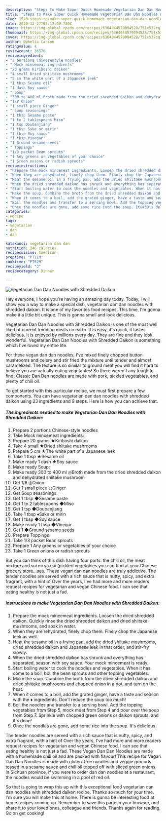 ```yaml
---
description: "Steps to Make Super Quick Homemade Vegetarian Dan Dan Noodles with Shredded Daikon"
title: "Steps to Make Super Quick Homemade Vegetarian Dan Dan Noodles with Shredded Daikon"
slug: 1520-steps-to-make-super-quick-homemade-vegetarian-dan-dan-noodles-with-shredded-daikon
date: 2020-12-27T05:12:09.730Z
image: https://img-global.cpcdn.com/recipes/6364844579094528/751x532cq70/vegetarian-dan-dan-noodles-with-shredded-daikon-recipe-main-photo.jpg
thumbnail: https://img-global.cpcdn.com/recipes/6364844579094528/751x532cq70/vegetarian-dan-dan-noodles-with-shredded-daikon-recipe-main-photo.jpg
cover: https://img-global.cpcdn.com/recipes/6364844579094528/751x532cq70/vegetarian-dan-dan-noodles-with-shredded-daikon-recipe-main-photo.jpg
author: Ophelia Carson
ratingvalue: 4
reviewcount: 36576
recipeingredient:
- "2 portions Chinesestyle noodles"
- " Mock mincemeat ingredients"
- "20 grams Kiriboshi daikon"
- "4 small Dried shiitake mushrooms"
- "5 cm The white part of a Japanese leek"
- "1 tbsp Sesame oil"
- "1 dash Soy sauce"
- " Soup"
- "300 to 400 ml Broth made from the dried shredded daikon and dehydrated shiitake mushroom"
- "1/8 Onion"
- "1 small piece Ginger"
- " Soup seasonings"
- "1 tbsp Sesame paste"
- "1 to 2 tablespoons Miso"
- "1 tsp Doubanjiang"
- "1 tbsp Sake or mirin"
- "1 tbsp Soy sauce"
- "1 tbsp Vinegar"
- "1 Ground sesame seeds"
- " Toppings"
- "1/3 packet Bean sprouts"
- "1 Any greens or vegetables of your choice"
- "1 Green onions or radish sprouts"
recipeinstructions:
- "Prepare the mock mincemeat ingredients. Loosen the dried shredded daikon. Quickly rinse the dried shredded daikon and dried shiitake mushrooms, and soak in water."
- "When they are rehydrated, finely chop them. Finely chop the Japanese leek as well."
- "Heat the sesame oil in a frying pan, add the dried shiitake mushrooms, dried shredded daikon and Japanese leek in that order, and stir-fry slowly."
- "When the dried shredded daikon has shrunk and everything has separated, season with soy sauce. Your mock mincemeat is ready."
- "Start boiling water to cook the noodles and vegetables. When it has come to a boil, boil the bean sprouts and other topping vegetables."
- "Make the soup. Combine the broth from the dried shredded daikon and dried shiitake mushrooms and chopped onion in a pot, and turn on the heat."
- "When it comes to a boil, add the grated ginger, have a taste and season with the ♦ ingredients. Don&#39;t reduce the soup too much!"
- "Boil the noodles and transfer to a serving bowl. Add the topping vegetables from Step 5, mock meat from Step 4 and pour over the soup from Step 7. Sprinkle with chopped green onions or daikon sprouts, and it&#39;s done!"
- "Once the noodles are gone, add some rice into the soup. It&#39;s delicious."
categories:
- Recipe
tags:
- vegetarian
- dan
- dan

katakunci: vegetarian dan dan 
nutrition: 246 calories
recipecuisine: American
preptime: "PT11M"
cooktime: "PT52M"
recipeyield: "3"
recipecategory: Dinner

---
```



![Vegetarian Dan Dan Noodles with Shredded Daikon](https://img-global.cpcdn.com/recipes/6364844579094528/751x532cq70/vegetarian-dan-dan-noodles-with-shredded-daikon-recipe-main-photo.jpg)

Hey everyone, I hope you're having an amazing day today. Today, I will show you a way to make a special dish, vegetarian dan dan noodles with shredded daikon. It is one of my favorites food recipes. This time, I'm gonna make it a little bit unique. This is gonna smell and look delicious.

Vegetarian Dan Dan Noodles with Shredded Daikon is one of the most well liked of current trending meals on earth. It is easy, it's quick, it tastes delicious. It is enjoyed by millions every day. They are fine and they look wonderful. Vegetarian Dan Dan Noodles with Shredded Daikon is something which I've loved my entire life.

For these vegan dan dan noodles, I&#39;ve mixed finely chopped button mushrooms and celery and stir fried the mixture until tender and almost caramelized. The texture is so similar to ground meat you will find it hard to believe you are actually eating vegetables! So there weren&#39;t any tough to find. Classic Dan Dan noodles are made with pork, pickled vegetables, and plenty of chili oil.


To get started with this particular recipe, we must first prepare a few components. You can have vegetarian dan dan noodles with shredded daikon using 23 ingredients and 9 steps. Here is how you can achieve that.

<!--inarticleads1-->

##### The ingredients needed to make Vegetarian Dan Dan Noodles with Shredded Daikon:

1. Prepare 2 portions Chinese-style noodles
1. Take  Mock mincemeat ingredients:
1. Prepare 20 grams ★Kiriboshi daikon
1. Take 4 small ★Dried shiitake mushrooms
1. Prepare 5 cm ★The white part of a Japanese leek
1. Take 1 tbsp ★Sesame oil
1. Make ready 1 dash ★Soy sauce
1. Make ready  Soup:
1. Make ready 300 to 400 ml ◎Broth made from the dried shredded daikon and dehydrated shiitake mushroom
1. Get 1/8 ◎Onion
1. Get 1 small piece ◎Ginger
1. Get  Soup seasonings:
1. Get 1 tbsp ◆Sesame paste
1. Get 1 to 2 tablespoons ◆Miso
1. Get 1 tsp ◆Doubanjiang
1. Take 1 tbsp ♦Sake or mirin
1. Get 1 tbsp ◆Soy sauce
1. Make ready 1 tbsp ◆Vinegar
1. Get 1 ◆Ground sesame seeds
1. Prepare  Toppings
1. Take 1/3 packet Bean sprouts
1. Prepare 1 Any greens or vegetables of your choice
1. Take 1 Green onions or radish sprouts


But you can think of this dish having four parts: the chili oil, the meat mixture and sui mi ya cai (pickled vegetables you can find at your Chinese grocery store…see. These vegan dan dan noodles are truly addictive. The tender noodles are served with a rich sauce that is nutty, spicy, and extra fragrant, with a hint of Over the years, I&#39;ve had more and more readers request recipes for vegetarian and vegan Chinese food. I can see that eating healthy is not just a fad. 

<!--inarticleads2-->

##### Instructions to make Vegetarian Dan Dan Noodles with Shredded Daikon:

1. Prepare the mock mincemeat ingredients. Loosen the dried shredded daikon. Quickly rinse the dried shredded daikon and dried shiitake mushrooms, and soak in water.
1. When they are rehydrated, finely chop them. Finely chop the Japanese leek as well.
1. Heat the sesame oil in a frying pan, add the dried shiitake mushrooms, dried shredded daikon and Japanese leek in that order, and stir-fry slowly.
1. When the dried shredded daikon has shrunk and everything has separated, season with soy sauce. Your mock mincemeat is ready.
1. Start boiling water to cook the noodles and vegetables. When it has come to a boil, boil the bean sprouts and other topping vegetables.
1. Make the soup. Combine the broth from the dried shredded daikon and dried shiitake mushrooms and chopped onion in a pot, and turn on the heat.
1. When it comes to a boil, add the grated ginger, have a taste and season with the ♦ ingredients. Don&#39;t reduce the soup too much!
1. Boil the noodles and transfer to a serving bowl. Add the topping vegetables from Step 5, mock meat from Step 4 and pour over the soup from Step 7. Sprinkle with chopped green onions or daikon sprouts, and it&#39;s done!
1. Once the noodles are gone, add some rice into the soup. It&#39;s delicious.


The tender noodles are served with a rich sauce that is nutty, spicy, and extra fragrant, with a hint of Over the years, I&#39;ve had more and more readers request recipes for vegetarian and vegan Chinese food. I can see that eating healthy is not just a fad. These Vegan Dan Dan Noodles are made with a homemade chili oil and are packed with flavour! This recipe for Vegan Dan Dan Noodles is made with gluten-free noodles and veggie grounds tossed in a sesame sauce and chili oil topped off with sliced green onions. In Sichuan province, if you were to order dan dan noodles at a restaurant, the noodles would be swimming in a pool of red oil. 

So that is going to wrap this up with this exceptional food vegetarian dan dan noodles with shredded daikon recipe. Thanks so much for your time. I'm sure you will make this at home. There is gonna be interesting food at home recipes coming up. Remember to save this page in your browser, and share it to your loved ones, colleague and friends. Thanks again for reading. Go on get cooking!
